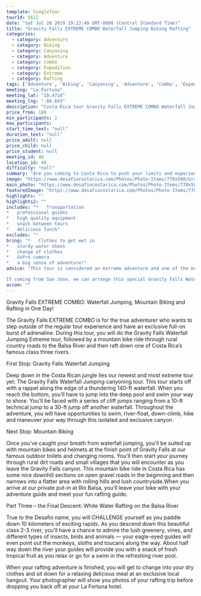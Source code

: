 ```yaml
---
template: SingleTour
tourId: 5612
date: "Sat Jul 20 2019 19:22:49 GMT-0600 (Central Standard Time)"
title: "Gravity Falls EXTREME COMBO Waterfall Jumping Biking Rafting"
categories: 
  - category: Adventure
  - category: Biking
  - category: Canyoning
  - category: Adventure
  - category: Combo
  - category: Expedition
  - category: Extreme
  - category: Rafting
tags: ['Adventure', 'Biking', 'Canyoning', 'Adventure', 'Combo', 'Expedition', 'Extreme', 'Rafting']
meeting: "La Fortuna"
meeting_lat: "10.4718"
meeting_lng: "-84.643"
description: "Costa Rica tour Gravity Falls EXTREME COMBO Waterfall Jumping Biking Rafting, id 5612"
price_from: 189
min_participants: 2
max_participants: 
start_time_text: "null"
duration_text: "null"
price_adult: null
price_child: null
price_student: null
meeting_id: 40
location_id: 40
difficulty: "null"
summary: "Are you coming to Costa Rica to push your limits and experience maximum adrenaline? The Gravity Falls EXTREME COMBO FULL-DAY Triple Threat will make your Costa Rica vacation complete. You will be pushed to your limits as you jump from waterfalls, go mountain biking and finish rafting an amazing river near the Arenal Volcano."
image: "https://www.desafiocostarica.com/Photos/Photo-Items/770x500/Gravity-Falls-EXTREME-COMBO-Waterfall-Jumping-Biking-Rafting-1507317188.jpg"
main_photo: "https://www.desafiocostarica.com/Photos/Photo-Items/770x500/Gravity-Falls-EXTREME-COMBO-Waterfall-Jumping-Biking-Rafting-1507317188.jpg"
featuredImage: "https://www.desafiocostarica.com/Photos/Photo-Items/770x500/Gravity-Falls-EXTREME-COMBO-Waterfall-Jumping-Biking-Rafting-1507317188.jpg"
highlights: ""
highlights2: ""
includes: "*   Transportation
*   professional guides
*   high quality equipment
*   snack between tours
*   delicious lunch"
excludes: ""
bring: "*   Clothes to get wet in
*   sturdy water shoes
*   change of clothes
*   GoPro camera
*   a big sense of adventure!"
advice: "This tour is considered an extreme adventure and one of the best things to do in Costa Rica and advisable for those who are athletic and physically fit. No experience necessary. There are different jump heights throughout the tour and paths in case you decide to skip a jump - but the idea is to push yourself to your limits on this Costa Rica extreme tour Gravity Falls! Have a look at our Adventure Waiver if you have questions about our Costa Rica adventure tour policies.

If coming from San Jose, we can arrange this special Gravity Falls Waterfall Jumping Costa Rica canyoning expedition as a Desafio Adventure Connection where your journey is the adventure! Be sure to ask one of our Adventure Specialists to help you with your reservations. For reasons beyond our control (climate, river levels, etc.), we may change to a more-suitable tour with an equal or similar adventure-appeal or offer other tour options so you don't miss out on a fun day in Costa Rica. We reserve the right to cancel a trip due to unfavorable conditions & will only run a tour according to our policies. Full refund is given if (on rare occasion) no tour is run. This adventure involves some inherent risk and physical exertion, so you must be in good physical conditions! NOTE: We have an extra transport charge for hotels outside of our normal pick-up"
accom: ""
---
```

Gravity Falls EXTREME COMBO: Waterfall Jumping, Mountain Biking and Rafting in One Day!

The Gravity Falls EXTREME COMBO is for the true adventurer who wants to step outside of the regular tour experience and have an exclusive full-on burst of adrenaline. During this tour, you will do the Gravity Falls Waterfall Jumping Extreme tour, followed by a mountain bike ride through rural country roads to the Balsa River and then raft down one of Costa Rica’s famous class three rivers.

First Stop: Gravity Falls Waterfall Jumping

Deep down in the Costa Rican jungle lies our newest and most extreme tour yet: The Gravity Falls Waterfall Jumping canyoning tour. This tour starts off with a rappel along the edge of a thundering 140-ft waterfall. When you reach the bottom, you’ll have to jump into the deep pool and swim your way to shore. You’ll be faced with a series of cliff jumps ranging from a 10-ft technical jump to a 30-ft jump off another waterfall. Throughout the adventure, you will have opportunities to swim, river-float, down-climb, hike and maneuver your way through this isolated and exclusive canyon.

Next Stop: Mountain Biking

Once you’ve caught your breath from waterfall jumping, you’ll be suited up with mountain bikes and helmets at the finish point of Gravity Falls at our famous outdoor toilets and changing rooms. You'll then start your journey through rural dirt roads and small villages that you will encounter as you leave the Gravity Falls canyon. This mountain bike ride in Costa Rica has some nice downhill sections on open gravel roads in the beginning and then narrows into a flatter area with rolling hills and lush countryside.When you arrive at our private put-in at Río Balsa, you'll leave your bike with your adventure guide and meet your fun rafting guide.

Part Three – the Final Descent: White Water Rafting on the Balsa River

True to the Desafio name, you will CHALLENGE yourself as you paddle down 10 kilometers of exciting rapids. As you descend down this beautiful class 2-3 river, you’ll have a chance to admire the lush greenery, vines, and different types of insects, birds and animals — your eagle-eyed guides will even point out the monkeys, sloths and toucans along the way. About half way down the river your guides will provide you with a snack of fresh tropical fruit as you relax or go for a swim in the refreshing river pool.

When your rafting adventure is finished, you will get to change into your dry clothes and sit down for a relaxing delicious meal at an exclusive local hangout. Your photographer will show you photos of your rafting trip before dropping you back off at your La Fortuna hotel.